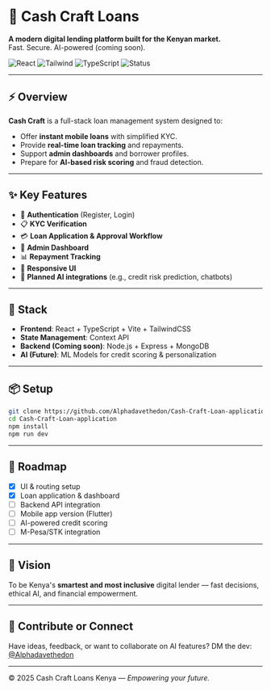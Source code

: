 
# 💸 Cash Craft Loans

**A modern digital lending platform built for the Kenyan market.**  
Fast. Secure. AI-powered (coming soon).

![React](https://img.shields.io/badge/Frontend-React-blue?style=flat-square) ![Tailwind](https://img.shields.io/badge/UI-TailwindCSS-38bdf8?style=flat-square) ![TypeScript](https://img.shields.io/badge/TypeScript-Strict-blue?style=flat-square) ![Status](https://img.shields.io/badge/Status-Under%20Development-orange?style=flat-square)

---

## ⚡ Overview

**Cash Craft** is a full-stack loan management system designed to:
- Offer **instant mobile loans** with simplified KYC.
- Provide **real-time loan tracking** and repayments.
- Support **admin dashboards** and borrower profiles.
- Prepare for **AI-based risk scoring** and fraud detection.

---

## ✨ Key Features

- 🔐 **Authentication** (Register, Login)
- 📋 **KYC Verification**
- 💳 **Loan Application & Approval Workflow**
- 💼 **Admin Dashboard**
- 📊 **Repayment Tracking**
- 📱 **Responsive UI**
- 🤖 **Planned AI integrations** (e.g., credit risk prediction, chatbots)

---

## 🚀 Stack

- **Frontend**: React + TypeScript + Vite + TailwindCSS  
- **State Management**: Context API  
- **Backend (Coming soon)**: Node.js + Express + MongoDB  
- **AI (Future)**: ML Models for credit scoring & personalization

---

## 📦 Setup

```bash
git clone https://github.com/Alphadavethedon/Cash-Craft-Loan-application
cd Cash-Craft-Loan-application
npm install
npm run dev
````

---

## 📌 Roadmap

* [x] UI & routing setup
* [x] Loan application & dashboard
* [ ] Backend API integration
* [ ] Mobile app version (Flutter)
* [ ] AI-powered credit scoring
* [ ] M-Pesa/STK integration

---

## 🧠 Vision

To be Kenya's **smartest and most inclusive** digital lender — fast decisions, ethical AI, and financial empowerment.

---

## 🙌 Contribute or Connect

Have ideas, feedback, or want to collaborate on AI features?
DM the dev: [@Alphadavethedon](https://github.com/Alphadavethedon)

---

© 2025 Cash Craft Loans Kenya — *Empowering your future.*

